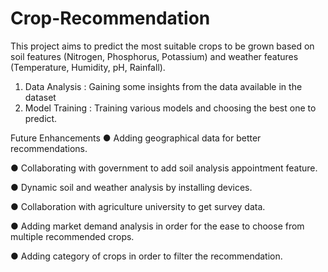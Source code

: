 # Crop-Recommendation

This project aims to predict the most suitable crops to be grown based on soil features (Nitrogen, Phosphorus, Potassium) and weather features
(Temperature, Humidity, pH, Rainfall).

1. Data Analysis : Gaining some insights from the data available in the dataset
2. Model Training : Training various models and choosing the best one to predict.

Future Enhancements
● Adding geographical data for better recommendations.

● Collaborating with government to add soil analysis appointment feature.

● Dynamic soil and weather analysis by installing devices.

● Collaboration with agriculture university to get survey data.

● Adding market demand analysis in order for the ease to choose from multiple recommended crops.

● Adding category of crops in order to filter the recommendation.
